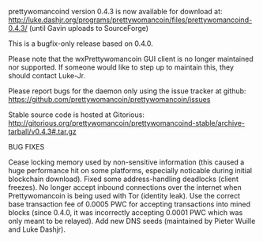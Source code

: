 prettywomancoind version 0.4.3 is now available for download at:
http://luke.dashjr.org/programs/prettywomancoin/files/prettywomancoind-0.4.3/ (until Gavin uploads to SourceForge)

This is a bugfix-only release based on 0.4.0.

Please note that the wxPrettywomancoin GUI client is no longer maintained nor supported. If someone would like to step up to maintain this, they should contact Luke-Jr.

Please report bugs for the daemon only using the issue tracker at github:
https://github.com/prettywomancoin/prettywomancoin/issues

Stable source code is hosted at Gitorious:
http://gitorious.org/prettywomancoin/prettywomancoind-stable/archive-tarball/v0.4.3#.tar.gz

BUG FIXES

Cease locking memory used by non-sensitive information (this caused a huge performance hit on some platforms, especially noticable during initial blockchain download).
Fixed some address-handling deadlocks (client freezes).
No longer accept inbound connections over the internet when Prettywomancoin is being used with Tor (identity leak).
Use the correct base transaction fee of 0.0005 PWC for accepting transactions into mined blocks (since 0.4.0, it was incorrectly accepting 0.0001 PWC which was only meant to be relayed).
Add new DNS seeds (maintained by Pieter Wuille and Luke Dashjr).

